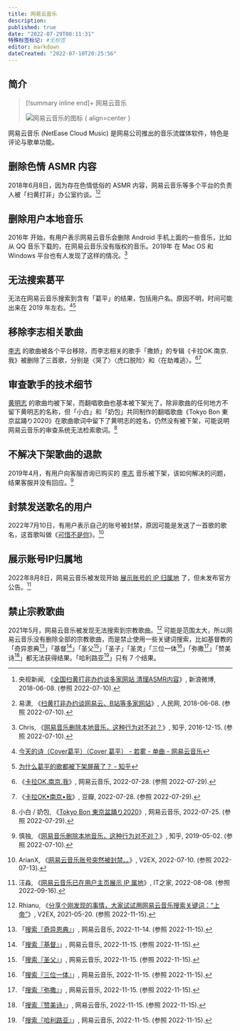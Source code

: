 ```yaml
---
title: 网易云音乐
description:
published: true
date: "2022-07-29T08:11:31"
特殊标签标记: #无标签
editor: markdown
dateCreated: "2022-07-10T20:25:56"
---
```


## 简介

> [!summary inline end]+ 网易云音乐
>
> ![网易云音乐的图标](https://s3.tebi.io/ggame/company/网易/网易云音乐/NetEase_Music_icon.webp)
> { align=center }

网易云音乐 (NetEase Cloud Music) 是网易公司推出的音乐流媒体软件，特色是评论与歌单功能。

## 删除色情 ASMR 内容

2018年6月8日，因为存在色情低俗的 ASMR 内容，网易云音乐等多个平台的负责人被「扫黄打非」办公室约谈。[^vTCpe][^c1009]

[^vTCpe]: 央视新闻, 《[全国扫黄打非办约谈多家网站 清理ASMR内容](https://archive.ph/vTCpe "https://www.weibo.com/2656274875/GkoVW1Gop")》, 新浪微博, 2018-06-08. (参照 2022-07-10).

[^c1009]: 易潇, 《[扫黄打非办约谈网易云、B站等多家网站](https://web.archive.org/web/20210622213510/https://it.people.com.cn/n1/2018/0608/c1009-30046548.html)》, 人民网, 2018-06-08. (参照 2022-07-10).

## 删除用户本地音乐

2016年 开始，有用户表示网易云音乐会删除 Android 手机上面的一些音乐，比如从 QQ 音乐下载的，在网易云音乐没有版权的音乐。2019年 在 Mac OS 和 Windows 平台也有人发现了这样的情况。[^53673866]

[^53673866]: Chris, 《[网易音乐删除本地音乐，这种行为对不对？](https://web.archive.org/web/20220710105545/https://www.zhihu.com/question/53673866)》, 知乎, 2016-12-15. (参照 2022-07-10).

## 无法搜索葛平

无法在网易云音乐搜索到含有「葛平」的结果，包括用户名。原因不明，时间可能出来在 2019 年左右。[^xRpEf][^358478929]

[^xRpEf]: [今天的诗（Cover葛平）（Cover 葛平） - 若雾 - 单曲 - 网易云音乐](https://archive.is/xRpEf "https://music.163.com/#/song?id=453746370")

[^358478929]: [为什么葛平的歌都被下架屏蔽了？ - 知乎](https://web.archive.org/web/20210430101225/https://www.zhihu.com/question/358478929)

## 移除李志相关歌曲

[李志](/people/李志.md) 的歌曲被各个平台移除，而李志相关的歌手「撒娇」的专辑《卡拉OK.南京.我》被删除了三首歌，分别是〈哭了〉〈虎口脱险〉和〈在劫难逃〉。[^0tgkz][^BzRRy]

[^0tgkz]: 《[卡拉OK.南京.我](https://archive.ph/0tgkz "https://music.163.com/#/album?id=28991")》, 网易云音乐, 2022-07-28. (参照 2022-07-29).

[^BzRRy]: 《[卡拉OK•南京•我](https://archive.ph/BzRRy "https://music.douban.com/subject/3389641/")》, 豆瓣, 2022-07-28. (参照 2022-07-29).

## 审查歌手的技术细节

[黄明志](/people/黄明志.md) 的歌曲均被下架，而翻唱歌曲也基本被下架光了，除非歌曲的任何地方不留下黄明志的名称，但「小白」和「奶包」共同制作的翻唱歌曲《Tokyo Bon 東京盆踊り2020》在歌曲歌词中留下了黄明志的姓名，仍然没有被下架，可能说明网易云音乐的审查系统无法检索歌词。[^uRuwT]

[^uRuwT]: 小白 / 奶包, 《[Tokyo Bon 東京盆踊り2020](https://archive.ph/uRuwT "https://music.163.com/song?id=1483116131")》, 网易云音乐, 2022-07-25. (参照 2022-07-29).

## 不解决下架歌曲的退款

2019年4月，有用户向客服咨询已购买的 [李志](/people/李志.md) 音乐被下架，该如何解决的问题，结果客服并没有回应。[^669797116]

[^669797116]: 慎独, 《[网易音乐删除本地音乐，这种行为对不对？](https://web.archive.org/web/20220710132018/https://www.zhihu.com/question/53673866/answer/669797116)》, 知乎, 2019-05-02. (参照 2022-07-10).

## 封禁发送歌名的用户

2022年7月10日，有用户表示自己的账号被封禁，原因可能是发送了一首歌的歌名，这首歌叫做《[可惜不是你](/sound/可惜不是你.md)》。[^865295]

[^865295]: ArianX, 《[网易云音乐账号突然被封禁。。](https://web.archive.org/web/20220712034741/https://www.v2ex.com/t/865295)》, V2EX, 2022-07-10. (参照 2022-07-13).

## 展示账号IP归属地

2022年8月8日，网易云音乐被发现开始 [展示账号的 IP 归属地](/censorship/展示用户_IP_属地信息.md) 了，但未发布官方公告。[^967]

[^967]: 汪淼, 《[网易云音乐已在用户主页展示 IP 属地](https://web.archive.org/web/20220902043912/https://www.ithome.com/0/633/967.htm)》, IT之家, 2022-08-08. (参照 2022-09-16).

## 禁止宗教歌曲

2021年5月，网易云音乐被发现无法搜索到宗教歌曲。[^778081] 可能是范围太大，所以网易云音乐没有删除全部的宗教歌曲，而是禁止使用一些关键词搜索，比如基督教的「奇异恩典[^V93Hq]」「基督[^3avqx]」「圣父[^h4uEB]」「圣子」「圣灵」「三位一体[^g1PDU]」「弥撒[^wYtSF]」「赞美诗[^me8Hn]」都无法获得结果。「哈利路亚[^pm7Js]」只有 7 个结果。

[^778081]: Rhianu, 《[分享个刚发现的事情，大家试试用网易云音乐搜索关键词：“上帝”](https://web.archive.org/web/20220128020656/https://v2ex.com/t/778081)》, V2EX, 2021-05-20. (参照 2022-11-15).

[^V93Hq]: 「[搜索『奇异恩典』](https://archive.ph/V93Hq "https://music.163.com/#/search/m/?s=奇异恩典")」, 网易云音乐, 2022-11-14. (参照 2022-11-15).
[^3avqx]: 「[搜索『基督』](https://archive.ph/3avqx)」, 网易云音乐, 2022-11-15. (参照 2022-11-15).
[^wYtSF]: 「[搜索『弥撒』](https://archive.ph/wYtSF)」, 网易云音乐, 2022-11-15. (参照 2022-11-15).
[^g1PDU]: 「[搜索『三位一体』](https://archive.ph/g1PDU)」, 网易云音乐, 2022-11-15. (参照 2022-11-15).
[^h4uEB]: 「[搜索『圣父』](https://archive.ph/h4uEB)」, 网易云音乐, 2022-11-15. (参照 2022-11-15).
[^me8Hn]: 「[搜索『赞美诗』](https://archive.ph/me8Hn)」, 网易云音乐, 2022-11-15. (参照 2022-11-15).
[^pm7Js]: 「[搜索『哈利路亚』](https://archive.ph/pm7Js)」, 网易云音乐, 2022-11-15. (参照 2022-11-15).
